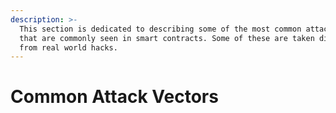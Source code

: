 ```yaml
---
description: >-
  This section is dedicated to describing some of the most common attack vectors
  that are commonly seen in smart contracts. Some of these are taken directly
  from real world hacks.
---
```


# Common Attack Vectors

